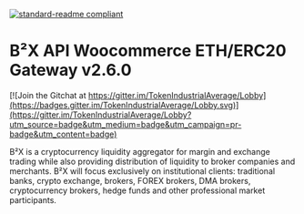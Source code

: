 [![standard-readme compliant](https://img.shields.io/badge/readme%20style-standard-brightgreen.svg?style=flat-square)](https://github.com/RichardLitt/standard-readme)

# B²X API Woocommerce ETH/ERC20 Gateway v2.6.0

[![Join the Gitchat at https://gitter.im/TokenIndustrialAverage/Lobby](https://badges.gitter.im/TokenIndustrialAverage/Lobby.svg)](https://gitter.im/TokenIndustrialAverage/Lobby?utm_source=badge&utm_medium=badge&utm_campaign=pr-badge&utm_content=badge)


B²X is a cryptocurrency liquidity aggregator for margin and exchange trading while also providing distribution of liquidity to broker companies and merchants. B²X will focus exclusively on institutional clients: traditional banks, crypto exchange, brokers, FOREX brokers, DMA brokers, cryptocurrency brokers, hedge funds and other professional market participants.

